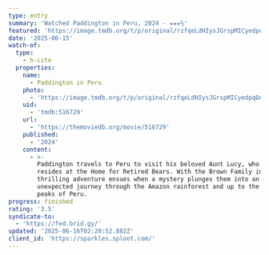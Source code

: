 ```yaml
---
type: entry
summary: 'Watched Paddington in Peru, 2024 - ★★★½'
featured: 'https://image.tmdb.org/t/p/original/rzfqeLdHIysJGrspMICyedpqDqt.jpg'
date: '2025-06-15'
watch-of:
  type:
    - h-cite
  properties:
    name:
      - Paddington in Peru
    photo:
      - 'https://image.tmdb.org/t/p/original/rzfqeLdHIysJGrspMICyedpqDqt.jpg'
    uid:
      - 'tmdb:516729'
    url:
      - 'https://themoviedb.org/movie/516729'
    published:
      - '2024'
    content:
      - >-
        Paddington travels to Peru to visit his beloved Aunt Lucy, who now
        resides at the Home for Retired Bears. With the Brown Family in tow, a
        thrilling adventure ensues when a mystery plunges them into an
        unexpected journey through the Amazon rainforest and up to the mountain
        peaks of Peru.
progress: finished
rating: '3.5'
syndicate-to:
  - 'https://fed.brid.gy/'
updated: '2025-06-16T02:20:52.882Z'
client_id: 'https://sparkles.sploot.com/'
---
```


